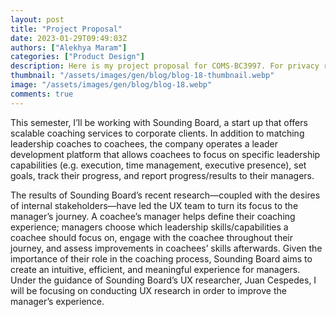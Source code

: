 ```yaml
---
layout: post
title: "Project Proposal"
date: 2023-01-29T09:49:03Z
authors: ["Alekhya Maram"]
categories: ["Product Design"]
description: Here is my project proposal for COMS-BC3997. For privacy reasons, I cannot publicly post the full project proposal, so I've included an abridged version. 
thumbnail: "/assets/images/gen/blog/blog-18-thumbnail.webp"
image: "/assets/images/gen/blog/blog-18.webp"
comments: true
---
```

This semester, I’ll be working with Sounding Board, a start up that offers scalable coaching services to corporate clients. In addition to matching leadership coaches to coachees, the company operates a leader development platform that allows coachees to focus on specific leadership capabilities (e.g. execution, time management, executive presence), set goals, track their progress, and report progress/results to their managers.

The results of Sounding Board’s recent research—coupled with the desires of internal stakeholders—have led the UX team to turn its focus to the manager’s journey. A coachee’s manager helps define their coaching experience; managers choose which leadership skills/capabilities a coachee should focus on, engage with the coachee throughout their journey, and assess improvements in coachees’ skills afterwards. Given the importance of their role in the coaching process, Sounding Board aims to create an intuitive, efficient, and meaningful experience for managers. Under the guidance of Sounding Board’s UX researcher, Juan Cespedes, I will be focusing on conducting UX research in order to improve the manager’s experience.




